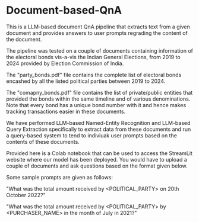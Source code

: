 # Document-based-QnA
This is a LLM-based document QnA pipeline that extracts text from a given document and provides answers to user prompts regrading the content of the document.

The pipeline was tested on a couple of documents containing information of the electoral bonds vis-a-vis the Indian General Elections, from 2019 to 2024 provided by Election Commission of India.

The "party_bonds.pdf" file contains the complete list of electoral bonds encashed by all the listed political parties between 2019 to 2024.

The "comapny_bonds.pdf" file contains the list of private/public entities that provided the bonds within the same timeline and of various denominations. Note that every bond has a unique bond number with it and hence makes tracking transactions easier in these documents.

We have performed LLM-based Named-Entity Recognition and LLM-based Query Extraction specifically to extract data from these documents and run a query-based system to tend to indiviuak user prompts based on the contents of these documents.

Provided here is a Colab notebook that can be used to access the StreamLit website where our model has been deployed. You would have to upload a couple of documents and ask questions based on the format given below.

Some sample prompts are given as follows: 

"What was the total amount received by <POLITICAL_PARTY> on 20th October 2022?"

"What was the total amount received by <POLITICAL_PARTY> by <PURCHASER_NAME> in the 
 month of July in 2021?"

